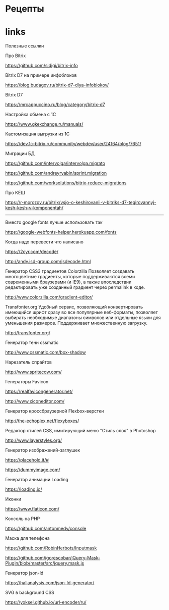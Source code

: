 # Рецепты



# links
Полезные ссылки

Про Bitrix

https://github.com/sidigi/bitrix-info



Bitrix D7 на примере инфоблоков

https://blog.budagov.ru/bitrix-d7-dlya-infoblokov/



Bitrix D7

https://mrcappuccino.ru/blog/category/bitrix-d7



Настройка обмена с 1С

https://www.gkexchange.ru/manuals/



Кастомизация выгрузки из 1С

https://dev.1c-bitrix.ru/community/webdev/user/24164/blog/7651/



Миграции БД

https://github.com/intervolga/intervolga.migrato


https://github.com/andreyryabin/sprint.migration


https://github.com/worksolutions/bitrix-reduce-migrations



Про КЕШ

https://r-morozov.ru/bitrix/vsjo-o-keshirovanii-v-bitriks-d7-tegirovannyj-kesh-kesh-v-komponentah/



----------------------------



Вместо google fonts лучше использовать так

https://google-webfonts-helper.herokuapp.com/fonts


Когда надо перевести что написано

https://2cyr.com/decode/

http://andy.isd-group.com/jsdecode.html



Генератор CSS3 градиентов Colorzilla Позволяет создавать многоцветные градиенты, которые поддерживаются всеми современными браузерами (и IE9), а также впоследствии редактировать уже созданный градиент через permalink в коде.

http://www.colorzilla.com/gradient-editor/



Transfonter.org Удобный сервис, позволяющий конвертировать имеющийся шрифт сразу во все популярные веб-форматы, позволяет выбирать необходимые диапазоны символов или отдельные языки для уменьшения размеров. Поддерживает множественную загрузку.

http://transfonter.org/



Генератор тени cssmatic

http://www.cssmatic.com/box-shadow




Нарезатель спрайтов

http://www.spritecow.com/



Генераторы Favicon

https://realfavicongenerator.net/

http://www.xiconeditor.com/



Генератор кроссбраузерной Flexbox-верстки

http://the-echoplex.net/flexyboxes/




Редактор стилей CSS, имитирующий меню "Стиль слоя" в Photoshop

http://www.layerstyles.org/



Генератор изображений-заглушек

https://placehold.it/#

https://dummyimage.com/



Генератор анимации Loading

https://loading.io/




Иконки

https://www.flaticon.com/



Консоль на PHP

https://github.com/antonmedv/console



Маска для телефона

https://github.com/RobinHerbots/Inputmask

https://github.com/igorescobar/jQuery-Mask-Plugin/blob/master/src/jquery.mask.js




Генератор json-ld

https://hallanalysis.com/json-ld-generator/




SVG в background CSS

https://yoksel.github.io/url-encoder/ru/